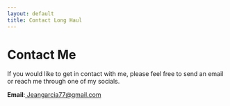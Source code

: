 ```yaml
---
layout: default
title: Contact Long Haul
---
```


<div id="contact">
  <h1 class="pageTitle">Contact Me</h1>
  <div class="contactContent">
    <p class="intro">If you would like to get in contact with me, please feel free to send an email or reach me through one of my socials.</p>
 
</div>
  
<div>
  <b>Email</b>:<a href="mailto:Jeangarcia77@gmail.com"> Jeangarcia77@gmail.com</a>
</div>

